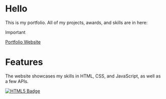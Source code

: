 # Hello
This is my portfolio. All of my projects, awards, and skills are in here:

> [!IMPORTANT] 
> [Portfolio Website](https://nalabportfolio.netlify.app)

# Features
<p>The website showcases my skills in HTML, CSS, and JavaScript, as well as a few APIs.</p>

[![HTML5 Badge](https://img.shields.io/badge/HTML5-E34F26?style=for-the-badge&logo=html5&logoColor=white)](#)
